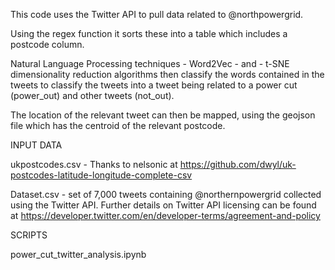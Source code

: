 This code uses the Twitter API to pull data related to @northpowergrid.

Using the regex function it sorts these into a table which includes a postcode column.

Natural Language Processing techniques - Word2Vec - and - t-SNE dimensionality reduction algorithms then classify the words contained in the tweets to classify the tweets into a tweet being related to a power cut (power_out) and other tweets (not_out). 

The location of the relevant tweet can then be mapped, using the geojson file which has the centroid of the relevant postcode.


INPUT DATA

ukpostcodes.csv - Thanks to nelsonic at https://github.com/dwyl/uk-postcodes-latitude-longitude-complete-csv

Dataset.csv - set of 7,000 tweets containing @northernpowergrid collected using the Twitter API. Further details on Twitter API licensing can be found at https://developer.twitter.com/en/developer-terms/agreement-and-policy

SCRIPTS

power_cut_twitter_analysis.ipynb

